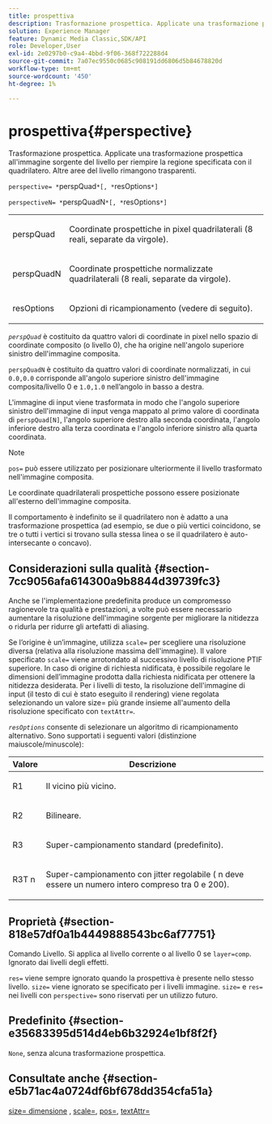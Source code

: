 ```yaml
---
title: prospettiva
description: Trasformazione prospettica. Applicate una trasformazione prospettica all'immagine sorgente del livello per riempire la regione specificata con il quadrilatero. Altre aree del livello rimangono trasparenti.
solution: Experience Manager
feature: Dynamic Media Classic,SDK/API
role: Developer,User
exl-id: 2e0297b0-c9a4-4bbd-9f06-368f722288d4
source-git-commit: 7a07ec9550c0685c908191dd6806d5b84678820d
workflow-type: tm+mt
source-wordcount: '450'
ht-degree: 1%

---
```


# prospettiva{#perspective}

Trasformazione prospettica. Applicate una trasformazione prospettica all&#39;immagine sorgente del livello per riempire la regione specificata con il quadrilatero. Altre aree del livello rimangono trasparenti.

`perspective= *`perspQuad`*[, *`resOptions`*]`

`perspectiveN= *`perspQuadN`*[, *`resOptions`*]`

<table id="simpletable_4BD38BBF53964F7D97B9E58914C97B3F"> 
 <tr class="strow"> 
  <td class="stentry"> <p><span class="varname"> perspQuad</span> </p></td> 
  <td class="stentry"> <p>Coordinate prospettiche in pixel quadrilaterali (8 reali, separate da virgole). </p></td> 
 </tr> 
 <tr class="strow"> 
  <td class="stentry"> <p><span class="varname"> perspQuadN</span> </p></td> 
  <td class="stentry"> <p>Coordinate prospettiche normalizzate quadrilaterali (8 reali, separate da virgole). </p></td> 
 </tr> 
 <tr class="strow"> 
  <td class="stentry"> <p><span class="varname"> resOptions</span> </p></td> 
  <td class="stentry"> <p>Opzioni di ricampionamento (vedere di seguito). </p></td> 
 </tr> 
</table>

*`perspQuad`* è costituito da quattro valori di coordinate in pixel nello spazio di coordinate composito (o livello 0), che ha origine nell&#39;angolo superiore sinistro dell&#39;immagine composita.

`perspQuadN` è costituito da quattro valori di coordinate normalizzati, in cui `0.0,0.0` corrisponde all&#39;angolo superiore sinistro dell&#39;immagine composita/livello 0 e `1.0,1.0` nell’angolo in basso a destra.

L&#39;immagine di input viene trasformata in modo che l&#39;angolo superiore sinistro dell&#39;immagine di input venga mappato al primo valore di coordinata di `perspQuad[N]`, l&#39;angolo superiore destro alla seconda coordinata, l&#39;angolo inferiore destro alla terza coordinata e l&#39;angolo inferiore sinistro alla quarta coordinata.

>[!NOTE]
>
>`pos=` può essere utilizzato per posizionare ulteriormente il livello trasformato nell&#39;immagine composita.

Le coordinate quadrilaterali prospettiche possono essere posizionate all&#39;esterno dell&#39;immagine composita.

Il comportamento è indefinito se il quadrilatero non è adatto a una trasformazione prospettica (ad esempio, se due o più vertici coincidono, se tre o tutti i vertici si trovano sulla stessa linea o se il quadrilatero è auto-intersecante o concavo).

## Considerazioni sulla qualità {#section-7cc9056afa614300a9b8844d39739fc3}

Anche se l&#39;implementazione predefinita produce un compromesso ragionevole tra qualità e prestazioni, a volte può essere necessario aumentare la risoluzione dell&#39;immagine sorgente per migliorare la nitidezza o ridurla per ridurre gli artefatti di aliasing.

Se l’origine è un’immagine, utilizza `scale=` per scegliere una risoluzione diversa (relativa alla risoluzione massima dell&#39;immagine). Il valore specificato `scale=` viene arrotondato al successivo livello di risoluzione PTIF superiore. In caso di origine di richiesta nidificata, è possibile regolare le dimensioni dell’immagine prodotta dalla richiesta nidificata per ottenere la nitidezza desiderata. Per i livelli di testo, la risoluzione dell&#39;immagine di input (il testo di cui è stato eseguito il rendering) viene regolata selezionando un valore size= più grande insieme all&#39;aumento della risoluzione specificato con `textAttr=`.

*`resOptions`* consente di selezionare un algoritmo di ricampionamento alternativo. Sono supportati i seguenti valori (distinzione maiuscole/minuscole):

<table id="table_0F20007986324E228096888ED37219C0"> 
 <thead> 
  <tr> 
   <th class="entry"> <b> Valore</b> </th> 
   <th class="entry"> <b> Descrizione</b> </th> 
  </tr> 
 </thead>
 <tbody> 
  <tr> 
   <td> <p> <span class="codeph"> R1</span> </p> </td> 
   <td> <p> Il vicino più vicino. </p> </td> 
  </tr> 
  <tr> 
   <td> <p> <span class="codeph"> R2</span> </p> </td> 
   <td> <p> Bilineare. </p> </td> 
  </tr> 
  <tr> 
   <td> <p> <span class="codeph"> R3</span> </p> </td> 
   <td> <p> Super-campionamento standard (predefinito). </p> </td> 
  </tr> 
  <tr> 
   <td> <p> <span class="codeph">R3T<span class="varname"> n</span></span> </p> </td> 
   <td> <p> Super-campionamento con jitter regolabile (<span class="varname"> n</span> deve essere un numero intero compreso tra 0 e 200). </p> </td> 
  </tr> 
 </tbody> 
</table>

## Proprietà {#section-818e57df0a1b4449888543bc6af77751}

Comando Livello. Si applica al livello corrente o al livello 0 se `layer=comp`. Ignorato dai livelli degli effetti.

`res=` viene sempre ignorato quando la prospettiva è presente nello stesso livello. `size=` viene ignorato se specificato per i livelli immagine. `size=` e `res=` nei livelli con `perspective=` sono riservati per un utilizzo futuro.

## Predefinito {#section-e35683395d514d4eb6b32924e1bf8f2f}

`None`, senza alcuna trasformazione prospettica.

## Consultate anche {#section-e5b71ac4a0724df6bf678dd354cfa51a}

[size= dimensione](../../../../../is-api/http-ref/image-serving-api-ref/c-http-protocol-reference/c-data-types/r-size.md#reference-04d383f32c7b4003bed9978cb854747b) , [scale=](../../../../../is-api/http-ref/image-serving-api-ref/c-http-protocol-reference/c-command-reference/r-is-http-scale.md#reference-098c30cea1764f189e6f7c7e400cc065), [pos=](../../../../../is-api/http-ref/image-serving-api-ref/c-http-protocol-reference/c-command-reference/r-pos.md#reference-65de948f4b404f1182b22119ca332143), [textAttr=](../../../../../is-api/http-ref/image-serving-api-ref/c-http-protocol-reference/c-command-reference/r-textattr.md#reference-ff00484fa3244286abeff34911f7ec0d)
